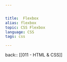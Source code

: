 ```yaml
---


title:  Flexbox
alias: flexbox
topic: CSS Flexbox 
language: CSS
tags: css

---
```

back:: [[011 - HTML & CSS]]


